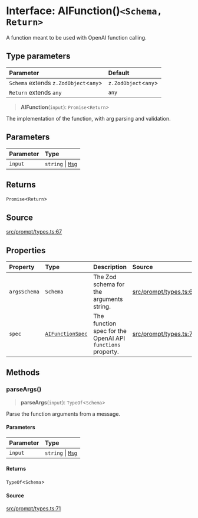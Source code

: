 # Interface: AIFunction()`<Schema, Return>`

A function meant to be used with OpenAI function calling.

## Type parameters

| Parameter | Default |
| :------ | :------ |
| `Schema` extends `z.ZodObject`\<`any`\> | `z.ZodObject`\<`any`\> |
| `Return` extends `any` | `any` |

> **AIFunction**(`input`): `Promise`\<`Return`\>

The implementation of the function, with arg parsing and validation.

## Parameters

| Parameter | Type |
| :------ | :------ |
| `input` | `string` \| [`Msg`](Msg.md) |

## Returns

`Promise`\<`Return`\>

## Source

[src/prompt/types.ts:67](https://github.com/dexaai/llm-tools/blob/f300435/src/prompt/types.ts#L67)

## Properties

| Property | Type | Description | Source |
| :------ | :------ | :------ | :------ |
| `argsSchema` | `Schema` | The Zod schema for the arguments string. | [src/prompt/types.ts:69](https://github.com/dexaai/llm-tools/blob/f300435/src/prompt/types.ts#L69) |
| `spec` | [`AIFunctionSpec`](AIFunctionSpec.md) | The function spec for the OpenAI API `functions` property. | [src/prompt/types.ts:73](https://github.com/dexaai/llm-tools/blob/f300435/src/prompt/types.ts#L73) |

## Methods

### parseArgs()

> **parseArgs**(`input`): `TypeOf`\<`Schema`\>

Parse the function arguments from a message.

#### Parameters

| Parameter | Type |
| :------ | :------ |
| `input` | `string` \| [`Msg`](Msg.md) |

#### Returns

`TypeOf`\<`Schema`\>

#### Source

[src/prompt/types.ts:71](https://github.com/dexaai/llm-tools/blob/f300435/src/prompt/types.ts#L71)
